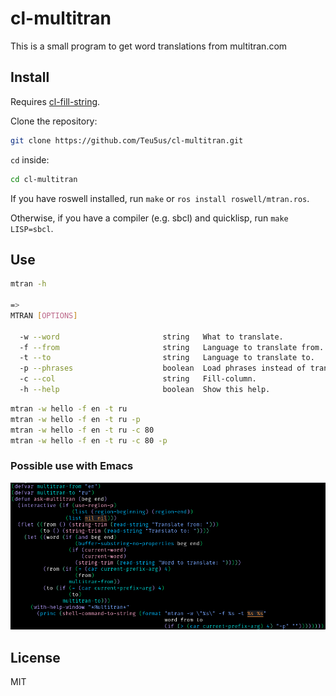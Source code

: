 # cl-multitran

This is a small program to get word translations from multitran.com

## Install

Requires [cl-fill-string](https://github.com/Teu5us/cl-fill-string).

Clone the repository:

```sh
git clone https://github.com/Teu5us/cl-multitran.git
```

`cd` inside:

```sh
cd cl-multitran
```

If you have roswell installed, run `make` or `ros install roswell/mtran.ros`.

Otherwise, if you have a compiler (e.g. sbcl) and quicklisp, run `make LISP=sbcl`.

## Use

```sh
mtran -h

=>
MTRAN [OPTIONS]

  -w --word                       string   What to translate.
  -f --from                       string   Language to translate from.
  -t --to                         string   Language to translate to.
  -p --phrases                    boolean  Load phrases instead of translations.
  -c --col                        string   Fill-column.
  -h --help                       boolean  Show this help.
```

```sh
mtran -w hello -f en -t ru
mtran -w hello -f en -t ru -p
mtran -w hello -f en -t ru -c 80
mtran -w hello -f en -t ru -c 80 -p
```

### Possible use with Emacs

![](./pic/pic-selected-210311-2038-51.png)

## License

MIT
